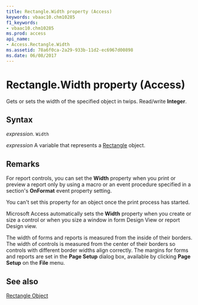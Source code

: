 ```yaml
---
title: Rectangle.Width property (Access)
keywords: vbaac10.chm10285
f1_keywords:
- vbaac10.chm10285
ms.prod: access
api_name:
- Access.Rectangle.Width
ms.assetid: 78a6f0ca-2a29-933b-11d2-ec6967d00898
ms.date: 06/08/2017
---
```



# Rectangle.Width property (Access)

Gets or sets the width of the specified object in twips. Read/write  **Integer**.


## Syntax

 _expression_. `Width`

 _expression_ A variable that represents a [Rectangle](Access.Rectangle.md) object.


## Remarks

For report controls, you can set the  **Width** property when you print or preview a report only by using a macro or an event procedure specified in a section's **OnFormat** event property setting.

You can't set this property for an object once the print process has started.

Microsoft Access automatically sets the  **Width** property when you create or size a control or when you size a window in form Design View or report Design view.

The width of forms and reports is measured from the inside of their borders. The width of controls is measured from the center of their borders so controls with different border widths align correctly. The margins for forms and reports are set in the  **Page Setup** dialog box, available by clicking **Page Setup** on the **File** menu.


## See also


[Rectangle Object](Access.Rectangle.md)

